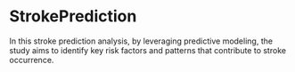 # StrokePrediction
In this stroke prediction analysis, by leveraging predictive modeling, the study aims to identify key risk factors and patterns that contribute to stroke occurrence. 
